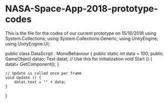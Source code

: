 # NASA-Space-App-2018-prototype-codes
This is the file for the codes of our current prototype on 15/10/2018
using System.Collections;
using System.Collections.Generic;
using UnityEngine;
using UnityEngine.UI;

public class DataScript : MonoBehaviour {
    public static int data = 100;
    public GameObject datao;
    Text datat;
    // Use this for initialization
    void Start () {
        datat= GetComponent<Text>();
    }
	
	// Update is called once per frame
	void Update () {
        datat.text = "" + data;
    }
}
